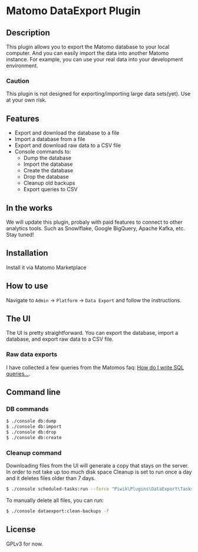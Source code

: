 # Matomo DataExport Plugin

## Description

This plugin allows you to export the Matomo database to your local computer.
And you can easily import the data into another Matomo instance. For example,
you can use your real data into your development environment.

### Caution

This plugin is not designed for exporting/importing large data sets(yet). Use at your own risk.

## Features

- Export and download the database to a file
- Import a database from a file
- Export and download raw data to a CSV file
- Console commands to:
  - Dump the database
  - Import the database
  - Create the database
  - Drop the database
  - Cleanup old backups
  - Export queries to CSV

## In the works

We will update this plugin, probaly with paid features to connect to other
analytics tools. Such as Snowlflake, Google BigQuery, Apache Kafka, etc.  
Stay tuned!

## Installation

Install it via Matomo Marketplace

## How to use

Navigate to `Admin` -> `Platform` -> `Data Export` and follow the instructions.

## The UI

The UI is pretty straightforward. You can export the database, import a database, and export raw data to a CSV file.

### Raw data exports

I have collected a few queries from the Matomos faq: [How do I write SQL queries...](https://matomo.org/faq/how-to/how-do-i-write-sql-queries-to-select-visitors-list-of-pageviews-searches-events-in-the-matomo-database/).

## Command line

### DB commands
```bash
$ ./console db:dump
$ ./console db:import
$ ./console db:drop
$ ./console db:create

```

### Cleanup command

Downloading files from the UI will generate a copy that stays on the server.
In  order to not take up too much disk space Cleanup is set to run once a day and it deletes files older than 7 days.

```bash
$ ./console scheduled-tasks:run --force "Piwik\Plugins\DataExport\Tasks.cleanBackupsFolderTask"
```

To manually delete all files, you can run:
```bash
$ ./console dataexport:clean-backups -f
```


## License

GPLv3 for now.


